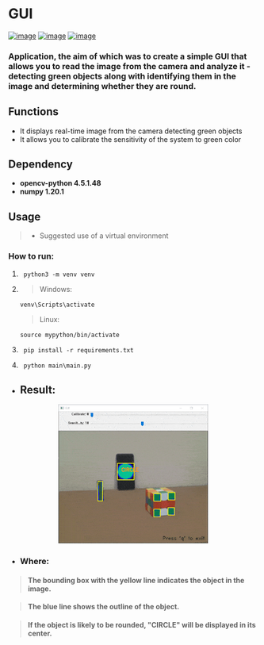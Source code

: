 # GUI

[![image](https://img.shields.io/badge/python-3.7.0-blue.svg)]()
[![image](https://img.shields.io/badge/status-stable-brightgreen.svg)]()
[![image](https://img.shields.io/badge/version-1.0.0-informational)]()

### Application, the aim of which was to create a simple **GUI** that allows you to read the image from the **camera** and analyze it - detecting green objects along with identifying them in the image and determining whether they are round.

## Functions

- It displays real-time image from the camera detecting green objects
- It allows you to calibrate the sensitivity of the system to green color

## Dependency

* __opencv-python 4.5.1.48__
* __numpy 1.20.1__

## Usage

>- Suggested use of a virtual environment

### How to run:

1. ```console
    python3 -m venv venv 
    ```

2. > Windows: 
    ```console
    venv\Scripts\activate
    ```
    > Linux:
    ```console
    source mypython/bin/activate
    ```
    
3. ```console
    pip install -r requirements.txt 
    ```
    
4. ```console
    python main\main.py
    ```


- ## Result:

<p align="center"><img src="imgs\gui.gif" width="60%"></p>

- ### Where:
> #### The bounding box with the yellow line indicates the object in the image.

> #### The blue line shows the outline of the object.

> #### If the object is likely to be rounded, "CIRCLE" will be displayed in its center.


